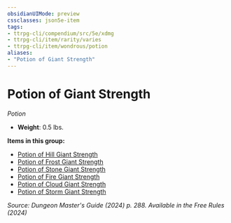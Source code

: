 ```yaml
---
obsidianUIMode: preview
cssclasses: json5e-item
tags:
- ttrpg-cli/compendium/src/5e/xdmg
- ttrpg-cli/item/rarity/varies
- ttrpg-cli/item/wondrous/potion
aliases: 
- "Potion of Giant Strength"
---
```

# Potion of Giant Strength
*Potion*  


- **Weight**: 0.5 lbs.

**Items in this group:**

- [Potion of Hill Giant Strength](Mechanics/items/potion-of-hill-giant-strength-xdmg.md)
- [Potion of Frost Giant Strength](Mechanics/items/potion-of-frost-giant-strength-xdmg.md)
- [Potion of Stone Giant Strength](Mechanics/items/potion-of-stone-giant-strength-xdmg.md)
- [Potion of Fire Giant Strength](Mechanics/items/potion-of-fire-giant-strength-xdmg.md)
- [Potion of Cloud Giant Strength](Mechanics/items/potion-of-cloud-giant-strength-xdmg.md)
- [Potion of Storm Giant Strength](Mechanics/items/potion-of-storm-giant-strength-xdmg.md)

*Source: Dungeon Master's Guide (2024) p. 288. Available in the Free Rules (2024)*